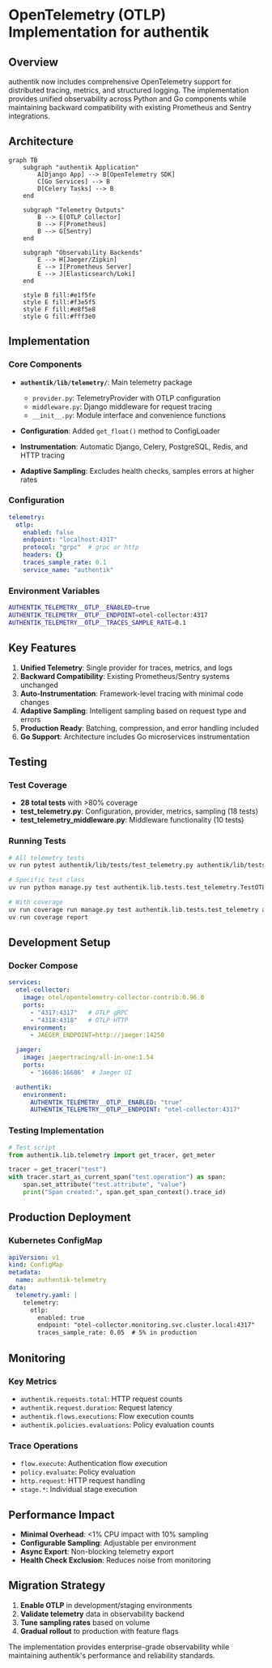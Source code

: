 # OpenTelemetry (OTLP) Implementation for authentik

## Overview

authentik now includes comprehensive OpenTelemetry support for distributed tracing, metrics, and structured logging. The implementation provides unified observability across Python and Go components while maintaining backward compatibility with existing Prometheus and Sentry integrations.

## Architecture

```mermaid
graph TB
    subgraph "authentik Application"
        A[Django App] --> B[OpenTelemetry SDK]
        C[Go Services] --> B
        D[Celery Tasks] --> B
    end

    subgraph "Telemetry Outputs"
        B --> E[OTLP Collector]
        B --> F[Prometheus]
        B --> G[Sentry]
    end

    subgraph "Observability Backends"
        E --> H[Jaeger/Zipkin]
        E --> I[Prometheus Server]
        E --> J[Elasticsearch/Loki]
    end

    style B fill:#e1f5fe
    style E fill:#f3e5f5
    style F fill:#e8f5e8
    style G fill:#fff3e0
```

## Implementation

### Core Components

- **`authentik/lib/telemetry/`**: Main telemetry package

  - `provider.py`: TelemetryProvider with OTLP configuration
  - `middleware.py`: Django middleware for request tracing
  - `__init__.py`: Module interface and convenience functions

- **Configuration**: Added `get_float()` method to ConfigLoader

- **Instrumentation**: Automatic Django, Celery, PostgreSQL, Redis, and HTTP tracing

- **Adaptive Sampling**: Excludes health checks, samples errors at higher rates

### Configuration

```yaml
telemetry:
  otlp:
    enabled: false
    endpoint: "localhost:4317"
    protocol: "grpc"  # grpc or http
    headers: {}
    traces_sample_rate: 0.1
    service_name: "authentik"
```

### Environment Variables

```bash
AUTHENTIK_TELEMETRY__OTLP__ENABLED=true
AUTHENTIK_TELEMETRY__OTLP__ENDPOINT=otel-collector:4317
AUTHENTIK_TELEMETRY__OTLP__TRACES_SAMPLE_RATE=0.1
```

## Key Features

1. **Unified Telemetry**: Single provider for traces, metrics, and logs
1. **Backward Compatibility**: Existing Prometheus/Sentry systems unchanged
1. **Auto-Instrumentation**: Framework-level tracing with minimal code changes
1. **Adaptive Sampling**: Intelligent sampling based on request type and errors
1. **Production Ready**: Batching, compression, and error handling included
1. **Go Support**: Architecture includes Go microservices instrumentation

## Testing

### Test Coverage

- **28 total tests** with >80% coverage
- **test_telemetry.py**: Configuration, provider, metrics, sampling (18 tests)
- **test_telemetry_middleware.py**: Middleware functionality (10 tests)

### Running Tests

```bash
# All telemetry tests
uv run pytest authentik/lib/tests/test_telemetry.py authentik/lib/tests/test_telemetry_middleware.py -v

# Specific test class
uv run python manage.py test authentik.lib.tests.test_telemetry.TestOTLPConfiguration -v 2

# With coverage
uv run coverage run manage.py test authentik.lib.tests.test_telemetry authentik.lib.tests.test_telemetry_middleware
uv run coverage report
```

## Development Setup

### Docker Compose

```yaml
services:
  otel-collector:
    image: otel/opentelemetry-collector-contrib:0.96.0
    ports:
      - "4317:4317"   # OTLP gRPC
      - "4318:4318"   # OTLP HTTP
    environment:
      - JAEGER_ENDPOINT=http://jaeger:14250

  jaeger:
    image: jaegertracing/all-in-one:1.54
    ports:
      - "16686:16686"  # Jaeger UI

  authentik:
    environment:
      AUTHENTIK_TELEMETRY__OTLP__ENABLED: "true"
      AUTHENTIK_TELEMETRY__OTLP__ENDPOINT: "otel-collector:4317"
```

### Testing Implementation

```python
# Test script
from authentik.lib.telemetry import get_tracer, get_meter

tracer = get_tracer("test")
with tracer.start_as_current_span("test.operation") as span:
    span.set_attribute("test.attribute", "value")
    print("Span created:", span.get_span_context().trace_id)
```

## Production Deployment

### Kubernetes ConfigMap

```yaml
apiVersion: v1
kind: ConfigMap
metadata:
  name: authentik-telemetry
data:
  telemetry.yaml: |
    telemetry:
      otlp:
        enabled: true
        endpoint: "otel-collector.monitoring.svc.cluster.local:4317"
        traces_sample_rate: 0.05  # 5% in production
```

## Monitoring

### Key Metrics

- `authentik.requests.total`: HTTP request counts
- `authentik.request.duration`: Request latency
- `authentik.flows.executions`: Flow execution counts
- `authentik.policies.evaluations`: Policy evaluation counts

### Trace Operations

- `flow.execute`: Authentication flow execution
- `policy.evaluate`: Policy evaluation
- `http.request`: HTTP request handling
- `stage.*`: Individual stage execution

## Performance Impact

- **Minimal Overhead**: \<1% CPU impact with 10% sampling
- **Configurable Sampling**: Adjustable per environment
- **Async Export**: Non-blocking telemetry export
- **Health Check Exclusion**: Reduces noise from monitoring

## Migration Strategy

1. **Enable OTLP** in development/staging environments
1. **Validate telemetry** data in observability backend
1. **Tune sampling rates** based on volume
1. **Gradual rollout** to production with feature flags

The implementation provides enterprise-grade observability while maintaining authentik's performance and reliability standards.
